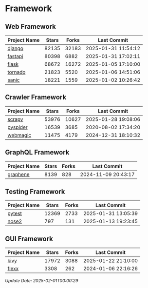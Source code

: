 # Framework

## Web Framework
| Project Name | Stars | Forks | Last Commit |
| ------------ | ----- | ----- | ----------- |
| [django](https://github.com/django/django) | 82135 | 32183 | 2025-01-31 11:54:12 |
| [fastapi](https://github.com/fastapi/fastapi) | 80398 | 6882 | 2025-01-31 17:02:11 |
| [flask](https://github.com/pallets/flask) | 68672 | 16272 | 2025-01-05 17:10:00 |
| [tornado](https://github.com/tornadoweb/tornado) | 21823 | 5520 | 2025-01-06 14:51:06 |
| [sanic](https://github.com/sanic-org/sanic) | 18221 | 1559 | 2025-01-02 10:26:42 |

## Crawler Framework
| Project Name | Stars | Forks | Last Commit |
| ------------ | ----- | ----- | ----------- |
| [scrapy](https://github.com/scrapy/scrapy) | 53976 | 10627 | 2025-01-28 19:08:06 |
| [pyspider](https://github.com/binux/pyspider) | 16539 | 3685 | 2020-08-02 17:34:20 |
| [webmagic](https://github.com/code4craft/webmagic) | 11475 | 4179 | 2024-12-31 18:10:32 |

## GraphQL Framework
| Project Name | Stars | Forks | Last Commit |
| ------------ | ----- | ----- | ----------- |
| [graphene](https://github.com/graphql-python/graphene) | 8139 | 828 | 2024-11-09 20:43:17 |

## Testing Framework
| Project Name | Stars | Forks | Last Commit |
| ------------ | ----- | ----- | ----------- |
| [pytest](https://github.com/pytest-dev/pytest) | 12369 | 2733 | 2025-01-31 13:05:39 |
| [nose2](https://github.com/nose-devs/nose2) | 797 | 131 | 2025-01-13 19:23:45 |

## GUI Framework
| Project Name | Stars | Forks | Last Commit |
| ------------ | ----- | ----- | ----------- |
| [kivy](https://github.com/kivy/kivy) | 17972 | 3088 | 2025-01-22 21:10:00 |
| [flexx](https://github.com/flexxui/flexx) | 3308 | 262 | 2024-01-06 22:16:26 |

*Update Date: 2025-02-01T00:00:29*